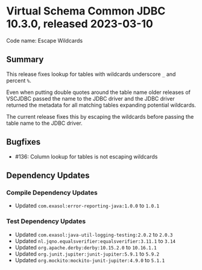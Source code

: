 # Virtual Schema Common JDBC 10.3.0, released 2023-03-10

Code name: Escape Wildcards

## Summary

This release fixes lookup for tables with wildcards underscore `_` and percent `%`.

Even when putting double quotes around the table name older releases of VSCJDBC passed the name to the JDBC driver and the JDBC driver returned the metadata for all matching tables expanding potential wildcards.

The current release fixes this by escaping the wildcards before passing the table name to the JDBC driver.

## Bugfixes

* #136: Column lookup for tables is not escaping wildcards

## Dependency Updates

### Compile Dependency Updates

* Updated `com.exasol:error-reporting-java:1.0.0` to `1.0.1`

### Test Dependency Updates

* Updated `com.exasol:java-util-logging-testing:2.0.2` to `2.0.3`
* Updated `nl.jqno.equalsverifier:equalsverifier:3.11.1` to `3.14`
* Updated `org.apache.derby:derby:10.15.2.0` to `10.16.1.1`
* Updated `org.junit.jupiter:junit-jupiter:5.9.1` to `5.9.2`
* Updated `org.mockito:mockito-junit-jupiter:4.9.0` to `5.1.1`

